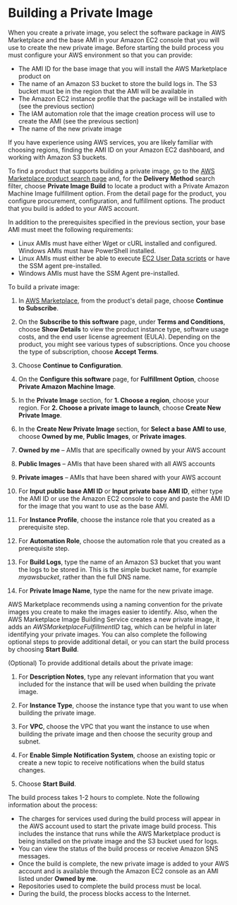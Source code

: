# Building a Private Image<a name="building-a-private-image"></a>

 When you create a private image, you select the software package in AWS Marketplace and the base AMI in your Amazon EC2 console that you will use to create the new private image\. Before starting the build process you must configure your AWS environment so that you can provide: 
+  The AMI ID for the base image that you will install the AWS Marketplace product on 
+  The name of an Amazon S3 bucket to store the build logs in\. The S3 bucket must be in the region that the AMI will be available in 
+  The Amazon EC2 instance profile that the package will be installed with \(see the previous section\) 
+  The IAM automation role that the image creation process will use to create the AMI \(see the previous section\) 
+  The name of the new private image 

 If you have experience using AWS services, you are likely familiar with choosing regions, finding the AMI ID on your Amazon EC2 dashboard, and working with Amazon S3 buckets\. 

 To find a product that supports building a private image, go to the [AWS Marketplace product search page](https://aws.amazon.com/marketplace/search/results?page=1&ref_=hmpg_categories_all) and, for the **Delivery Method** search filter, choose **Private Image Build** to locate a product with a Private Amazon Machine Image fulfillment option\. From the detail page for the product, you configure procurement, configuration, and fulfillment options\. The product that you build is added to your AWS account\. 

 In addition to the prerequisites specified in the previous section, your base AMI must meet the following requirements: 
+  Linux AMIs must have either Wget or cURL installed and configured\. Windows AMIs must have PowerShell installed\. 
+  Linux AMIs must either be able to execute [EC2 User Data scripts](https://docs.aws.amazon.com/AWSEC2/latest/UserGuide/user-data.html) or have the SSM agent pre\-installed\. 
+  Windows AMIs must have the SSM Agent pre\-installed\. 

 To build a private image: 

1.  In [AWS Marketplace](https://aws.amazon.com/marketplace/), from the product's detail page, choose **Continue to Subscribe**\. 

1.  On the **Subscribe to this software** page, under **Terms and Conditions**, choose **Show Details** to view the product instance type, software usage costs, and the end user license agreement \(EULA\)\. Depending on the product, you might see various types of subscriptions\. Once you choose the type of subscription, choose **Accept Terms**\. 

1.  Choose **Continue to Configuration**\. 

1.  On the **Configure this software** page, for **Fulfillment Option**, choose **Private Amazon Machine Image**\. 

1.  In the **Private Image** section, for **1\. Choose a region**, choose your region\. For **2\. Choose a private image to launch**, choose **Create New Private Image**\. 

1.  In the **Create New Private Image** section, for **Select a base AMI to use**, choose **Owned by me**, **Public Images**, or **Private images**\. 

   1.  **Owned by me** – AMIs that are specifically owned by your AWS account 

   1.  **Public Images** – AMIs that have been shared with all AWS accounts 

   1.  **Private images** – AMIs that have been shared with your AWS account 

1.  For **Input public base AMI ID** or **Input private base AMI ID**, either type the AMI ID or use the Amazon EC2 console to copy and paste the AMI ID for the image that you want to use as the base AMI\. 

1.  For **Instance Profile**, choose the instance role that you created as a prerequisite step\. 

1.  For **Automation Role**, choose the automation role that you created as a prerequisite step\. 

1.  For **Build Logs**, type the name of an Amazon S3 bucket that you want the logs to be stored in\. This is the simple bucket name, for example *myawsbucket*, rather than the full DNS name\. 

1.  For **Private Image Name**, type the name for the new private image\. 

 AWS Marketplace recommends using a naming convention for the private images you create to make the images easier to identify\. Also, when the AWS Marketplace Image Building Service creates a new private image, it adds an *AWSMarketplaceFulfillmentID* tag, which can be helpful in later identifying your private images\. You can also complete the following optional steps to provide additional detail, or you can start the build process by choosing **Start Build**\. 

 \(Optional\) To provide additional details about the private image: 

1.  For **Description Notes**, type any relevant information that you want included for the instance that will be used when building the private image\. 

1.  For **Instance Type**, choose the instance type that you want to use when building the private image\. 

1.  For **VPC**, choose the VPC that you want the instance to use when building the private image and then choose the security group and subnet\. 

1.  For **Enable Simple Notification System**, choose an existing topic or create a new topic to receive notifications when the build status changes\. 

1.  Choose **Start Build**\. 

 The build process takes 1\-2 hours to complete\. Note the following information about the process: 
+  The charges for services used during the build process will appear in the AWS account used to start the private image build process\. This includes the instance that runs while the AWS Marketplace product is being installed on the private image and the S3 bucket used for logs\. 
+  You can view the status of the build process or receive Amazon SNS messages\. 
+  Once the build is complete, the new private image is added to your AWS account and is available through the Amazon EC2 console as an AMI listed under **Owned by me**\. 
+  Repositories used to complete the build process must be local\. 
+  During the build, the process blocks access to the Internet\. 